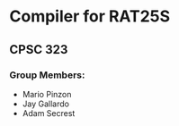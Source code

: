 # Compiler for RAT25S

## CPSC 323

### Group Members:
- Mario Pinzon
- Jay Gallardo
- Adam Secrest
